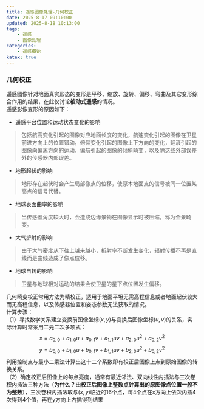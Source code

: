 ```yaml
---
title: 遥感图像处理-几何校正
date: 2025-8-17 09:10:00
updated: 2025-8-18 10:13:00
tags:
    - 遥感
    - 图像处理
categories:
    - 遥感概论
katex: true
---
```


### **几何校正**
遥感图像针对地面真实形态的变形是平移、缩放、旋转、偏移、弯曲及其它变形综合作用的结果，在此仅讨论**被动式遥感**的情况。   
遥感影像变形的原因如下：
* 遥感平台位置和运动状态变化的影响
> 包括航高变化引起的图像对应地面长度的变化，航速变化引起的图像在卫星前进方向上的位置错动，俯仰变化引起的图像上下方向的变化，翻滚引起的图像向偏离方向的运动，偏航引起的图像的倾斜畸变，以及除这些外部误差外的传感器内部误差。
* 地形起伏的影响
> 地形存在起伏时会产生局部像点的位移，使原本地面点的信号被同一位置某高点的信号代替。
* 地球表面曲率的影响
> 当传感器角度较大时，会造成边缘景物在图像显示时被压缩，称为全景畸变。
* 大气折射的影响
> 由于大气密度从下往上越来越小，折射率不断发生变化，辐射传播不再是直线而是曲线造成了像点位移。
* 地球自转的影响
> 卫星与地球相对运动的结果会使卫星的星下点位置发生偏移。    

几何畸变校正常用方法为精校正，适用于地面平坦无需高程信息或者地面起伏较大而无高程信息，以及传感器位置和姿态参数无法获取的情况。         
计算步骤：   
（1）寻找数学关系建立变换前图像坐标$(x,y)$与变换后图像坐标$(u,v)$的关系，实际计算时常采用二元二次多项式：
$$ x=a_{0,0}+a_{1,0}u+a_{0,1}v+a_{1,1}uv+a_{2,0}u^2+a_{0,2}v^2 $$
$$y=b_{0,0}+b_{1,0}u+b_{0,1}v+b_{1,1}uv+b_{2,0}u^2+b_{0,2}v^2  $$
利用控制点与最小二乘法计算出这十二个系数即有校正后图像上点到原始图像的转换关系。   
（2）确定校正后图像上的每点亮度，通常有最近邻法、双向线性内插法与三次卷积内插法三种方法（**为什么？由校正后图像上整数点计算出的原图像点位置一般不为整数**），三次卷积内插法取与$(x,y)$临近的16个点，每4个点在x方向上依次内插4次得到4个值，再在y方向上内插得到结果